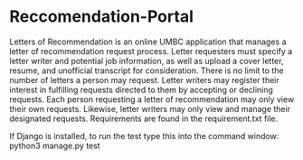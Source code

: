 # Reccomendation-Portal
Letters of Recommendation is an online UMBC application that manages a letter of recommendation request process. Letter requesters must specify a letter writer and potential job information, as well as upload a cover letter, resume, and unofficial transcript for consideration. There is no limit to the number of letters a person may request. Letter writers may register their interest in fulfilling requests directed to them by accepting or declining requests. Each person requesting a letter of recommendation may only view their own requests. Likewise, letter writers may only view and manage their designated requests. Requirements are found in the requirement.txt file.

If Django is installed, to run the test type this into the command window: python3 manage.py test

